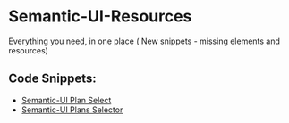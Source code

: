 # Semantic-UI-Resources
Everything you need, in one place ( New snippets - missing elements and resources)

<h2>Code Snippets:</h2>

<ul>
<li><a href="https://codepen.io/romanzipp/pen/XKvGXz" target="_blank">Semantic-UI Plan Select</a></li>
<li><a href="https://codepen.io/caiosantossp/pen/vNazJy" target="_blank">Semantic-UI Plans Selector</a></li>
<ul>

